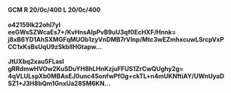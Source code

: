 #### GCM R 20/0c/400 L 20/0c/400
**o42159lk22ohl7yI**<br/>**eeGWsSZWcaEs7+/KvHnsAIpPvB9uU3qf0EcHXF/Hnnk=**<br/>**j8xB6YD1AhSXMGFqMUOb1zyVnDMB7rVInp/Mtc3wEZmhxcuwLSrcpVxPCC1xKsBsUqU9zSkbllHGtapw...**<br/><br/>
**JtUXbq2xau5FLasI**<br/>**gRRdmwHVOw2KuSDuYH8hLHnKzjuFFUS1ZrCwQUghy2g=**<br/>**4qVLULspXb0MBAsEJ0unc4SonfwPfOg+ckTL+n4mUKNftiAY/UWnUyaDSZ1+J3H8bQm1GnxUa28SM6KN...**